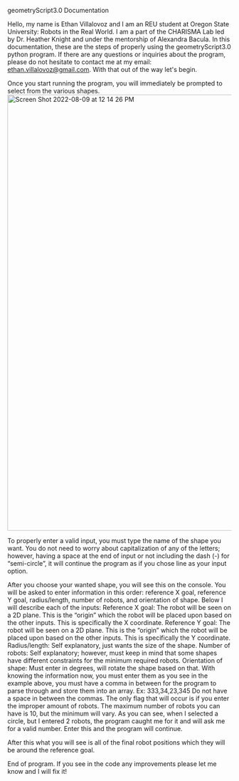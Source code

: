 geometryScript3.0 Documentation

Hello, my name is Ethan Villalovoz and I am an REU student at Oregon State University: Robots in the Real World. I am a part of the CHARISMA Lab led by Dr. Heather Knight and under the mentorship of Alexandra Bacula. In this documentation, these are the steps of properly using the geometryScript3.0 python program. If there are any questions or inquiries about the program, please do not hesitate to contact me at my email: ethan.villalovoz@gmail.com. With that out of the way let's begin.

Once you start running the program, you will immediately be prompted to select from the various shapes.
<img width="979" alt="Screen Shot 2022-08-09 at 12 14 26 PM" src="https://user-images.githubusercontent.com/110315314/183742994-c2790a0f-7c30-474d-b450-be8dd61e860a.png">

To properly enter a valid input, you must type the name of the shape you want. You do not need to worry about capitalization of any of the letters; however, having a space at the end of input or not including the dash (-) for “semi-circle”, it will continue the program as if you chose line as your input option.

After you choose your wanted shape, you will see this on the console.
You will be asked to enter information in this order: reference X goal, reference Y goal, radius/length, number of robots, and orientation of shape. Below I will describe each of the inputs:
Reference X goal: The robot will be seen on a 2D plane. This is the “origin” which the robot will be placed upon based on the other inputs. This is specifically the X coordinate.
Reference Y goal: The robot will be seen on a 2D plane. This is the “origin” which the robot will be placed upon based on the other inputs. This is specifically the Y coordinate.
Radius/length: Self explanatory, just wants the size of the shape.
Number of robots: Self explanatory; however, must keep in mind that some shapes have different constraints for the minimum required robots.
Orientation of shape: Must enter in degrees, will rotate the shape based on that.
With knowing the information now, you must enter them as you see in the example above, you must have a comma in between for the program to parse through and store them into an array. 
Ex: 333,34,23,345
Do not have a space in between the commas. The only flag that will occur is if you enter the improper amount of robots. The maximum number of robots you can have is 10, but the minimum will vary.
As you can see, when I selected a circle, but I entered 2 robots, the program caught me for it and will ask me for a valid number. Enter this and the program will continue.

After this what you will see is all of the final robot positions which they will be around the reference goal.

End of program. If you see in the code any improvements please let me know and I will fix it!

